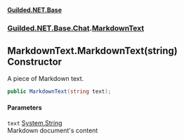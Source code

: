 #### [Guilded.NET.Base](Guilded_NET_Base.md 'Guilded.NET.Base')
### [Guilded.NET.Base.Chat](Guilded_NET_Base.md#Guilded_NET_Base_Chat 'Guilded.NET.Base.Chat').[MarkdownText](MarkdownText.md 'Guilded.NET.Base.Chat.MarkdownText')
## MarkdownText.MarkdownText(string) Constructor
A piece of Markdown text.  
```csharp
public MarkdownText(string text);
```
#### Parameters
<a name='Guilded_NET_Base_Chat_MarkdownText_MarkdownText(string)_text'></a>
`text` [System.String](https://docs.microsoft.com/en-us/dotnet/api/System.String 'System.String')  
Markdown document's content
  
